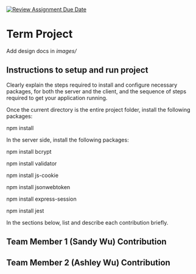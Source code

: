 [![Review Assignment Due Date](https://classroom.github.com/assets/deadline-readme-button-22041afd0340ce965d47ae6ef1cefeee28c7c493a6346c4f15d667ab976d596c.svg)](https://classroom.github.com/a/MVUO33FO)
# Term Project

Add design docs in *images/*

## Instructions to setup and run project
Clearly explain the steps required to install and configure necessary packages,
for both the server and the client, and the sequence of steps required to get
your application running.

Once the current directory is the entire project folder, install the following packages:

npm install


In the server side, install the following packages:

npm install bcrypt

npm install validator

npm install js-cookie

npm install jsonwebtoken

npm install express-session

npm install jest



In the sections below, list and describe each contribution briefly.

## Team Member 1 (Sandy Wu) Contribution

## Team Member 2 (Ashley Wu) Contribution

